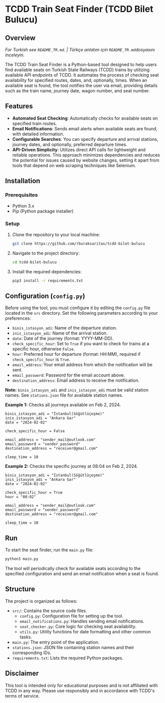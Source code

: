
# TCDD Train Seat Finder (TCDD Bilet Bulucu)

## Overview
<em>For Turkish see `README_TR.md`. | Türkçe anlatım için `README_TR.md`dosyasını inceleyin.</em>

The TCDD Train Seat Finder is a Python-based tool designed to help users find available seats on Turkish State Railways (TCDD) trains by utilizing available API endpoints of TCDD. It automates the process of checking seat availability for specified routes, dates, and, optionally, times. When an available seat is found, the tool notifies the user via email, providing details such as the train name, journey date, wagon number, and seat number.

## Features
- **Automated Seat Checking**: Automatically checks for available seats on specified train routes.
- **Email Notifications**: Sends email alerts when available seats are found, with detailed information.
- **Configurable Searches**: You can specify departure and arrival stations, journey dates, and optionally, preferred departure times.
- **API-Driven Simplicity**: Utilizes direct API calls for lightweight and reliable operations. This approach minimizes dependencies and reduces the potential for issues caused by website changes, setting it apart from tools that depend on web scraping techniques like Selenium.

## Installation

### Prerequisites
- Python 3.x
- Pip (Python package installer)

### Setup
1. Clone the repository to your local machine:
   ```sh
   git clone https://github.com/rburaksaritas/tcdd-bilet-bulucu
   ```
2. Navigate to the project directory:
   ```sh
   cd tcdd-bilet-bulucu
   ```
3. Install the required dependencies:
   ```sh
   pip3 install -r requirements.txt
   ``` 


## Configuration (`config.py`)
Before using the tool, you must configure it by editing the `config.py` file located in the `src` directory. Set the following parameters according to your preferences:

- `binis_istasyon_adi`: Name of the departure station.
- `inis_istasyon_adi`: Name of the arrival station.
- `date`: Date of the journey (format: YYYY-MM-DD).
- `check_specific_hour`: Set to `True` if you want to check for trains at a specific hour, otherwise `False`.
- `hour`: Preferred hour for departure (format: HH:MM), required if `check_specific_hour` is `True`.
- `email_address`: Your email address from which the notification will be sent.
- `email_password`: Password for the email account above.
- `destination_address`: Email address to receive the notification.

**Note:**  `binis_istasyon_adi` and `inis_istasyon_adi` must be valid station names. See `stations.json` file for available station names.

**Example 1:** Checks all journeys available on Feb 2, 2024. 
```
binis_istasyon_adi = "İstanbul(Söğütlüçeşme)"
inis_istasyon_adi = "Ankara Gar"
date = "2024-02-02"

check_specific_hour = False

email_address = "sender_mail@outlook.com" 
email_password = "sender_password"
destination_address = "receiver@gmail.com"

sleep_time = 10
```
**Example 2:** Checks the specific journey at 08:04 on Feb 2, 2024. 
```
binis_istasyon_adi = "İstanbul(Söğütlüçeşme)"
inis_istasyon_adi = "Ankara Gar"
date = "2024-02-02"

check_specific_hour = True
hour = "08:02"

email_address = "sender_mail@outlook.com" 
email_password = "sender_password"
destination_address = "receiver@gmail.com"

sleep_time = 10
```

## Run
To start the seat finder, run the `main.py` file:
```sh
python3 main.py
```

The tool will periodically check for available seats according to the specified configuration and send an email notification when a seat is found.

## Structure
The project is organized as follows:
- `src/`: Contains the source code files.
  - `config.py`: Configuration file for setting up the tool.
  - `email_notifications.py`: Handles sending email notifications.
  - `seat_checker.py`: Core logic for checking seat availability.
  - `utils.py`: Utility functions for date formatting and other common tasks.
- `main.py`: The entry point of the application.
- `stations.json`: JSON file containing station names and their corresponding IDs.
- `requirements.txt`: Lists the required Python packages.

## Disclaimer
This tool is intended only for educational purposes and is not affiliated with TCDD in any way. Please use responsibly and in accordance with TCDD's terms of service.
